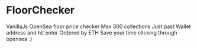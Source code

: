 # FloorChecker

VanillaJs OpenSea floor price checker
Max 300 collections
Just past Wallet address and hit enter
Ordered by ETH
Save your time clicking through opensea :)